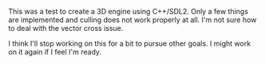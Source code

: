 This was a test to create a 3D engine using C++/SDL2. Only a few things are implemented and culling does not work properly at all. I'm not sure how to deal with the vector cross issue.

I think I'll stop working on this for a bit to pursue other goals. I might work on it again if I feel I'm ready.
